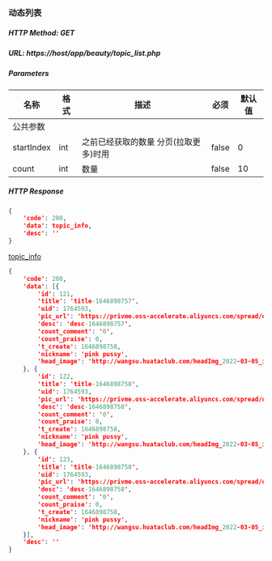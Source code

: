 ### 动态列表

##### HTTP Method: GET
##### URL: https://host/app/beauty/topic_list.php

#####  Parameters
名称|格式|描述|必须|默认值
---|---|---|---|---
公共参数||||
startIndex     | int       | 之前已经获取的数量 分页(拉取更多)时用      | false | 0
count    | int    | 数量       | false | 10

##### HTTP Response
```json
{
	'code': 200,
	'data': topic_info,
	'desc': ''
}
```
[topic_info](entity_topic_info.md)
```json
{
	'code': 200,
	'data': [{
		'id': 121,
		'title': 'title-1646898757',
		'uid': 1764593,
		'pic_url': 'https://privme.oss-accelerate.aliyuncs.com/spread/down_pics/1.jpg',
		'desc': 'desc-1646898757',
		'count_comment': '0',
		'count_praise': 0,
		't_create': 1646898758,
		'nickname': 'pink pussy',
		'head_image': 'http://wangsu.huataclub.com/headImg_2022-03-05_images_1764593_1646484629725.jpg'
	}, {
		'id': 122,
		'title': 'title-1646898758',
		'uid': 1764593,
		'pic_url': 'https://privme.oss-accelerate.aliyuncs.com/spread/down_pics/1.jpg',
		'desc': 'desc-1646898758',
		'count_comment': '0',
		'count_praise': 0,
		't_create': 1646898758,
		'nickname': 'pink pussy',
		'head_image': 'http://wangsu.huataclub.com/headImg_2022-03-05_images_1764593_1646484629725.jpg'
	}, {
		'id': 123,
		'title': 'title-1646898758',
		'uid': 1764593,
		'pic_url': 'https://privme.oss-accelerate.aliyuncs.com/spread/down_pics/6.jpg',
		'desc': 'desc-1646898758',
		'count_comment': '0',
		'count_praise': 0,
		't_create': 1646898758,
		'nickname': 'pink pussy',
		'head_image': 'http://wangsu.huataclub.com/headImg_2022-03-05_images_1764593_1646484629725.jpg'
	}],
	'desc': ''
}
```